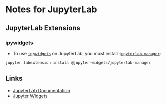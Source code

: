 # Notes for JupyterLab

## JupyterLab Extensions

### ipywidgets

  - To use [``ipywidgets``](https://github.com/jupyter-widgets/ipywidgets) on JupyterLab, you must install [``jupyterlab-manager``](https://github.com/jupyter-widgets/ipywidgets/tree/master/packages/jupyterlab-manager):
```
jupyter labextension install @jupyter-widgets/jupyterlab-manager
```

## Links

  - [JupyterLab Documentation](https://jupyterlab.readthedocs.io/en/stable/)
  - [Jupyter Widgets](https://ipywidgets.readthedocs.io/)
